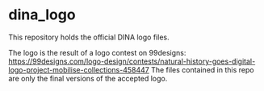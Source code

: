 # dina_logo

This repository holds the official DINA logo files. 

The logo is the result of a logo contest on 99designs: https://99designs.com/logo-design/contests/natural-history-goes-digital-logo-project-mobilise-collections-458447 
The files contained in this repo are only the final versions of the accepted logo. 
